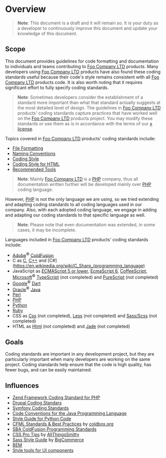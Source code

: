 # Overview

> **Note**: This document is a draft and it will remain so. It is your duty as a developer to continuously
improve this document and update your knowledge of this document.

## Scope

This document provides guidelines for code formatting and documentation to individuals and teams contributing to
[Foo Company LTD](http://company.foo/) products. Many developers using [Foo Company LTD](http://company.foo/) products
have also found these coding standards useful because their code's style remains consistent with all
[Foo Company LTD](http://company.foo/) products code. It is also worth noting that it requires significant effort to
fully specify coding standards.

> **Note**: Sometimes developers consider the establishment of a standard more important than what that standard actually
suggests at the most detailed level of design. The guidelines in [Foo Company LTD](http://company.foo/) products' coding
standards capture practices that have worked well on the [Foo Company LTD](http://company.foo/) products project. You
may modify these standards or use them as is in accordance with the terms of our
[» license](https://raw.githubusercontent.com/dragoscirjan/coding-standards/master/LICENSE).

Topics covered in [Foo Company LTD](http://company.foo/) products' coding standards include:

* [File Formatting](formating.md)
* [Naming Conventions](naming.md)
* [Coding Style](style.md)
* [Coding Style for HTML](style-html.md)
* [Recommended Tools](recommend.md)

> **Note**: Mainly [Foo Company LTD](http://company.foo/) is a [PHP](http://php.net/) company, thus all documentation
written further will be developed mainly over [PHP](http://php.net/) coding language.

However, [PHP](http://php.net/) is not the only language we are using, so we tried extending and adapting coding
standards to all coding languages used in our company. Also, with each adopted coding language, we engage in adding
and adapting our coding standards to that specific language as well.

> **Note**: Please note that even documentation was extended, in some cases, it may be incomplete.

Languages included in [Foo Company LTD](http://company.foo/) products' coding standards include:

* [Adobe](http://www.adobe.com)<sup>&copy;</sup> [ColdFusion](http://www.adobe.com/products/coldfusion-family.html)
* C as [C](https://en.wikipedia.org/wiki/List_of_C-family_programming_languages), [C++](https://en.wikipedia.org/wiki/C%2B%2B)
  and [C&#35;](https://en.wikipedia.org/wiki/C_Sharp_(programming_language)
* JavaScript as [ECMAScript 5 or lower](https://en.wikipedia.org/wiki/JavaScript),
  [EcmaScript 6](https://github.com/lukehoban/es6features), [CoffeeScript](http://coffeescript.org),
  [Microsoft](http://microsoft.com)<sup>&copy;</sup> [TypeScript](http://www.typescriptlang.org) (not completed) and
  [PureScript](http://www.purescript.org) (not completed)
* [Google](http://code.google.com/p/dart)<sup>&copy;</sup> [Dart](https://www.dartlang.org)
* [Oracle](https://www.oracle.com)<sup>&copy;</sup> [Java](https://www.oracle.com/java/index.html)
* [Perl](https://www.perl.org)
* [PHP](http://php.net)
* [Python](https://www.python.org)
* [Ruby](http://ruby.com)
* CSS as [Css](https://en.wikipedia.org/wiki/Cascading_Style_Sheets) (not completed), [Less](http://lesscss.org) (not completed) and
  [Sass/Scss](http://sass-lang.com) (not completed)
* HTML as [Html](https://en.wikipedia.org/wiki/HTML) (not completed) and [Jade](http://jade-lang.com) (not completed)

## Goals
Coding standards are important in any development project, but they are particularly important when many developers are
working on the same project. Coding standards help ensure that the code is high quality, has fewer bugs, and can be
easily maintained.

## Influences

* [Zend Framework Coding Standard for PHP](http://framework.zend.com/manual/current/en/ref/coding.standard.html)
* [Drupal Coding Standars](https://www.drupal.org/coding-standards)
* [Symfony Coding Standards](http://symfony.com/doc/current/contributing/code/standards.html)
* [Code Conventions for the Java Programming Language](http://www.oracle.com/technetwork/java/javase/documentation/codeconventions-139411.html#16711)
* [Style Guide for Python Code](https://www.python.org/dev/peps/pep-0008/)
* [CFML Standards & Best Practices](http://wiki.coldbox.org/wiki/DevelopmentBestPractices.cfm) by [coldbox.org](coldbox.org)
* [SBA ColdFusion Programming Standards](https://www.scribd.com/doc/17091861/Cold-Fusion-Coding-Standards)
* [CSS Pro Tips](https://github.com/AllThingsSmitty/css-protips) by [AllThingsSmitty](https://github.com/AllThingsSmitty)
* [Sass Style Guide](https://github.com/bigcommerce/sass-style-guide) by [BigCommerce](https://github.com/bigcommerce/sass-style-guide)
* [BEM](https://en.bem.info/methodology/)
* [Style tools for UI components](https://suitcss.github.io/)
